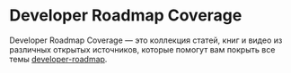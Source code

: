 # Developer Roadmap Coverage

Developer Roadmap Coverage — это коллекция статей, книг и видео из различных открытых источников, которые помогут вам покрыть все темы [developer-roadmap](https://roadmap.sh/roadmaps).
